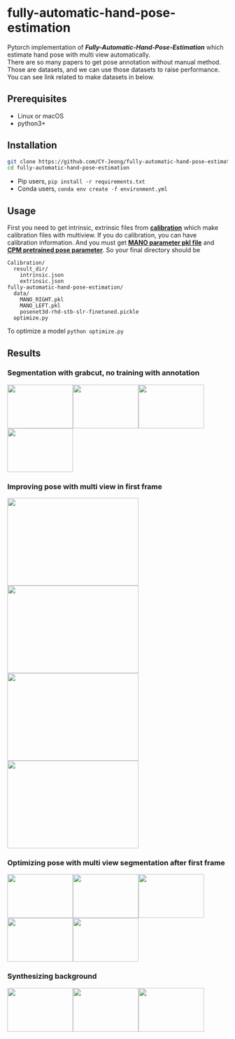 # fully-automatic-hand-pose-estimation

Pytorch implementation of ***Fully-Automatic-Hand-Pose-Estimation*** which estimate hand pose with multi view automatically.<br>
There are so many papers to get pose annotation without manual method. Those are datasets, and we can use those datasets to raise
performance. You can see link related to make datasets in below. <br>

## Prerequisites
- Linux or macOS
- python3+

## Installation
```bash
git clone https://github.com/CY-Jeong/fully-automatic-hand-pose-estimation.git
cd fully-automatic-hand-pose-estimation
```
- Pip users, ```pip install -r requirements.txt```
- Conda users, ```conda env create -f environment.yml```

## Usage
First you need to get intrinsic, extrinsic files from **[calibration](https://github.com/CY-Jeong/camera-calibration)** which make calibration files with multiview.
If you do calibration, you can have calibration information.
And you must get **[MANO parameter pkl file](https://mano.is.tue.mpg.de/)** and **[CPM pretrained pose parameter](https://github.com/lmb-freiburg/hand3d)**.
So your final directory should be 
```
Calibration/
  result_dir/
    intrinsic.json
    extrinsic.json
fully-automatic-hand-pose-estimation/
  data/
    MANO_RIGHT.pkl
    MANO_LEFT.pkl
    posenet3d-rhd-stb-slr-finetuned.pickle
  optimize.py
```

To optimize a model
```python optimize.py```


## Results
### Segmentation with grabcut, no training with annotation
<img src='imgs/seg/0.jpg' width=150 height=100><img src='imgs/seg/1.jpg' width=150 height=100><img src='imgs/seg/2.jpg' width=150 height=100><img src='imgs/seg/3.jpg' width=150 height=100>

### Improving pose with multi view in first frame
<img src='imgs/improving/0.png' width=300 height=200>              <img src='imgs/improving/0_0.png' width=300 height=200><br>
<img src='imgs/improving/1.png' width=300 height=200>              <img src='imgs/improving/1_1.png' width=300 height=200>

### Optimizing pose with multi view segmentation after first frame
<img src='imgs/orig/0.png' width=150 height=100><img src='imgs/orig/1.png' width=150 height=100><img src='imgs/orig/2.png' width=150 height=100><img src='imgs/orig/3.png' width=150 height=100><img src='imgs/orig/4.png' width=150 height=100>

### Synthesizing background
<img src='imgs/synback/0.png' width=150 height=100><img src='imgs/synback/1.png' width=150 height=100><img src='imgs/synback/2.png' width=150 height=100>
